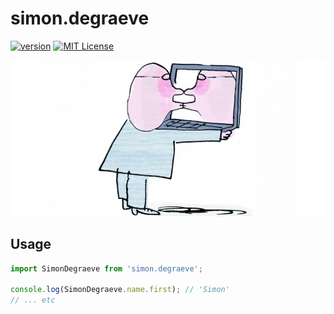 # simon.degraeve

[![version](https://img.shields.io/npm/v/simon.degraeve.svg?style=flat-square)](https://npm.im/simon.degraeve)
[![MIT License](https://img.shields.io/npm/l/simon.degraeve.svg?style=flat-square)](../../LICENCE.md)

![narcissistic](../../images/narcissistic.jpg)

## Usage

```javascript
import SimonDegraeve from 'simon.degraeve';

console.log(SimonDegraeve.name.first); // 'Simon'
// ... etc
```
